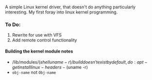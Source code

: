 A simple Linux kernel driver, that doesn't do anything particularly interesting. My first foray into linux kernel programming.

### To Do:
1. Rewrite for use with VFS
2. Add remote control functionality

#### Building the kernel module notes
- /lib/modules/($shell uname -r)/build doesn't exist by default, do: apt-get install linux-headers-($uname -r)
- `obj-name` not `Obj-name`

